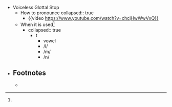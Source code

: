 - Voiceless Glottal Stop
	- How to pronounce
	  collapsed:: true
		- {{video https://www.youtube.com/watch?v=chcjHwWwVxQ}}
	- When it is used[^1]
		- collapsed:: true
		  + t
			- vowel
			- /l/
			- /m/
			- /n/
- ## Footnotes
	- [^1]: